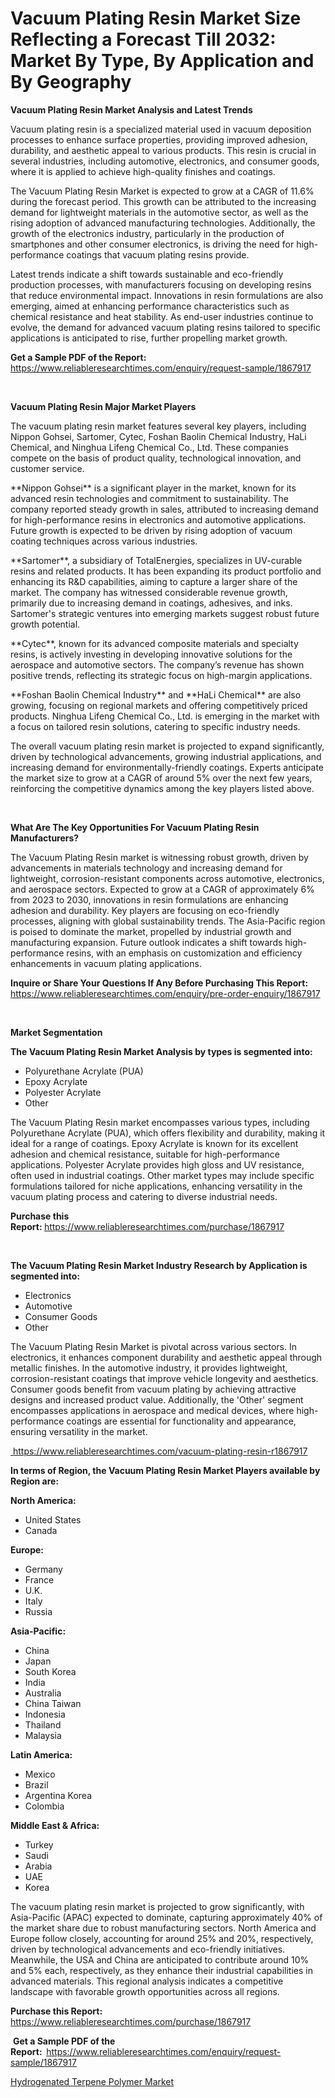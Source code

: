 <p><h1>Vacuum Plating Resin Market Size Reflecting a Forecast Till 2032: Market By Type, By Application and By Geography</h1></p><p><strong>Vacuum Plating Resin Market Analysis and Latest Trends</strong></p>
<p><p>Vacuum plating resin is a specialized material used in vacuum deposition processes to enhance surface properties, providing improved adhesion, durability, and aesthetic appeal to various products. This resin is crucial in several industries, including automotive, electronics, and consumer goods, where it is applied to achieve high-quality finishes and coatings.</p><p>The Vacuum Plating Resin Market is expected to grow at a CAGR of 11.6% during the forecast period. This growth can be attributed to the increasing demand for lightweight materials in the automotive sector, as well as the rising adoption of advanced manufacturing technologies. Additionally, the growth of the electronics industry, particularly in the production of smartphones and other consumer electronics, is driving the need for high-performance coatings that vacuum plating resins provide.</p><p>Latest trends indicate a shift towards sustainable and eco-friendly production processes, with manufacturers focusing on developing resins that reduce environmental impact. Innovations in resin formulations are also emerging, aimed at enhancing performance characteristics such as chemical resistance and heat stability. As end-user industries continue to evolve, the demand for advanced vacuum plating resins tailored to specific applications is anticipated to rise, further propelling market growth.</p></p>
<p><strong>Get a Sample PDF of the Report:&nbsp;</strong> <a href="https://www.reliableresearchtimes.com/enquiry/request-sample/1867917?utm_campaign=2141&utm_medium=2&utm_source=Github&utm_content=ia&utm_term=04022025&utm_id=vacuum-plating-resin">https://www.reliableresearchtimes.com/enquiry/request-sample/1867917</a></p>
<p>&nbsp;</p>
<p><strong>Vacuum Plating Resin Major Market Players</strong></p>
<p><p>The vacuum plating resin market features several key players, including Nippon Gohsei, Sartomer, Cytec, Foshan Baolin Chemical Industry, HaLi Chemical, and Ninghua Lifeng Chemical Co., Ltd. These companies compete on the basis of product quality, technological innovation, and customer service.</p><p>**Nippon Gohsei** is a significant player in the market, known for its advanced resin technologies and commitment to sustainability. The company reported steady growth in sales, attributed to increasing demand for high-performance resins in electronics and automotive applications. Future growth is expected to be driven by rising adoption of vacuum coating techniques across various industries.</p><p>**Sartomer**, a subsidiary of TotalEnergies, specializes in UV-curable resins and related products. It has been expanding its product portfolio and enhancing its R&D capabilities, aiming to capture a larger share of the market. The company has witnessed considerable revenue growth, primarily due to increasing demand in coatings, adhesives, and inks. Sartomer's strategic ventures into emerging markets suggest robust future growth potential.</p><p>**Cytec**, known for its advanced composite materials and specialty resins, is actively investing in developing innovative solutions for the aerospace and automotive sectors. The company’s revenue has shown positive trends, reflecting its strategic focus on high-margin applications.</p><p>**Foshan Baolin Chemical Industry** and **HaLi Chemical** are also growing, focusing on regional markets and offering competitively priced products. Ninghua Lifeng Chemical Co., Ltd. is emerging in the market with a focus on tailored resin solutions, catering to specific industry needs.</p><p>The overall vacuum plating resin market is projected to expand significantly, driven by technological advancements, growing industrial applications, and increasing demand for environmentally-friendly coatings. Experts anticipate the market size to grow at a CAGR of around 5% over the next few years, reinforcing the competitive dynamics among the key players listed above.</p></p>
<p>&nbsp;</p>
<p><strong>What Are The Key Opportunities For Vacuum Plating Resin Manufacturers?</strong></p>
<p><p>The Vacuum Plating Resin market is witnessing robust growth, driven by advancements in materials technology and increasing demand for lightweight, corrosion-resistant components across automotive, electronics, and aerospace sectors. Expected to grow at a CAGR of approximately 6% from 2023 to 2030, innovations in resin formulations are enhancing adhesion and durability. Key players are focusing on eco-friendly processes, aligning with global sustainability trends. The Asia-Pacific region is poised to dominate the market, propelled by industrial growth and manufacturing expansion. Future outlook indicates a shift towards high-performance resins, with an emphasis on customization and efficiency enhancements in vacuum plating applications.</p></p>
<p><strong>Inquire or Share Your Questions If Any Before Purchasing This Report:</strong> <a href="https://www.reliableresearchtimes.com/enquiry/pre-order-enquiry/1867917?utm_campaign=2141&utm_medium=2&utm_source=Github&utm_content=ia&utm_term=04022025&utm_id=vacuum-plating-resin">https://www.reliableresearchtimes.com/enquiry/pre-order-enquiry/1867917</a></p>
<p>&nbsp;</p>
<p><strong>Market Segmentation</strong></p>
<p><strong>The Vacuum Plating Resin Market Analysis by types is segmented into:</strong></p>
<p><ul><li>Polyurethane Acrylate (PUA)</li><li>Epoxy Acrylate</li><li>Polyester Acrylate</li><li>Other</li></ul></p>
<p><p>The Vacuum Plating Resin market encompasses various types, including Polyurethane Acrylate (PUA), which offers flexibility and durability, making it ideal for a range of coatings. Epoxy Acrylate is known for its excellent adhesion and chemical resistance, suitable for high-performance applications. Polyester Acrylate provides high gloss and UV resistance, often used in industrial coatings. Other market types may include specific formulations tailored for niche applications, enhancing versatility in the vacuum plating process and catering to diverse industrial needs.</p></p>
<p><strong>Purchase this Report:&nbsp;</strong><a href="https://www.reliableresearchtimes.com/purchase/1867917?utm_campaign=2141&utm_medium=2&utm_source=Github&utm_content=ia&utm_term=04022025&utm_id=vacuum-plating-resin">https://www.reliableresearchtimes.com/purchase/1867917</a></p>
<p>&nbsp;</p>
<p><strong>The Vacuum Plating Resin Market Industry Research by Application is segmented into:</strong></p>
<p><ul><li>Electronics</li><li>Automotive</li><li>Consumer Goods</li><li>Other</li></ul></p>
<p><p>The Vacuum Plating Resin Market is pivotal across various sectors. In electronics, it enhances component durability and aesthetic appeal through metallic finishes. In the automotive industry, it provides lightweight, corrosion-resistant coatings that improve vehicle longevity and aesthetics. Consumer goods benefit from vacuum plating by achieving attractive designs and increased product value. Additionally, the 'Other' segment encompasses applications in aerospace and medical devices, where high-performance coatings are essential for functionality and appearance, ensuring versatility in the market.</p></p>
<p><a href="https://www.reliableresearchtimes.com/vacuum-plating-resin-r1867917?utm_campaign=2141&utm_medium=2&utm_source=Github&utm_content=ia&utm_term=04022025&utm_id=vacuum-plating-resin">&nbsp;https://www.reliableresearchtimes.com/vacuum-plating-resin-r1867917</a></p>
<p><strong>In terms of Region, the Vacuum Plating Resin Market Players available by Region are:</strong></p>
<p>
    <p> <strong> North America: </strong>
        <ul>
            <li>United States</li>
            <li>Canada</li>
        </ul>
        </p> 
    <p> <strong> Europe: </strong>
        <ul>
            <li>Germany</li>
            <li>France</li>
            <li>U.K.</li>
            <li>Italy</li>
            <li>Russia</li>
        </ul>
        </p> 
    <p> <strong> Asia-Pacific: </strong>
        <ul>
            <li>China</li>
            <li>Japan</li>
            <li>South Korea</li>
            <li>India</li>
            <li>Australia</li>
            <li>China Taiwan</li>
            <li>Indonesia</li>
            <li>Thailand</li>
            <li>Malaysia</li>
        </ul>
        </p> 
    <p> <strong> Latin America: </strong>
        <ul>
            <li>Mexico</li>
            <li>Brazil</li>
            <li>Argentina Korea</li>
            <li>Colombia</li>
        </ul>
        </p> 
    <p> <strong> Middle East & Africa: </strong>
        <ul>
            <li>Turkey</li>
            <li>Saudi</li>
            <li>Arabia</li>
            <li>UAE</li>
            <li>Korea</li>
        </ul>
    </p>
    </p>
<p><p>The vacuum plating resin market is projected to grow significantly, with Asia-Pacific (APAC) expected to dominate, capturing approximately 40% of the market share due to robust manufacturing sectors. North America and Europe follow closely, accounting for around 25% and 20%, respectively, driven by technological advancements and eco-friendly initiatives. Meanwhile, the USA and China are anticipated to contribute around 10% and 5% each, respectively, as they enhance their industrial capabilities in advanced materials. This regional analysis indicates a competitive landscape with favorable growth opportunities across all regions.</p></p>
<p><strong>Purchase this Report: </strong><a href="https://www.reliableresearchtimes.com/purchase/1867917?utm_campaign=2141&utm_medium=2&utm_source=Github&utm_content=ia&utm_term=04022025&utm_id=vacuum-plating-resin">https://www.reliableresearchtimes.com/purchase/1867917</a></p>
<p>&nbsp;<strong>Get a Sample PDF of the Report:&nbsp;&nbsp;</strong><a href="https://www.reliableresearchtimes.com/enquiry/request-sample/1867917?utm_campaign=2141&utm_medium=2&utm_source=Github&utm_content=ia&utm_term=04022025&utm_id=vacuum-plating-resin">https://www.reliableresearchtimes.com/enquiry/request-sample/1867917</a></p>
<p><strong></strong></p>
<p><p><a href="https://github.com/sca704osol/Market-Research-Report-List-1/blob/main/hydrogenated-terpene-polymer-market.md?utm_campaign=2141&utm_medium=2&utm_source=Github&utm_content=ia&utm_term=04022025&utm_id=vacuum-plating-resin">Hydrogenated Terpene Polymer Market</a></p></p>